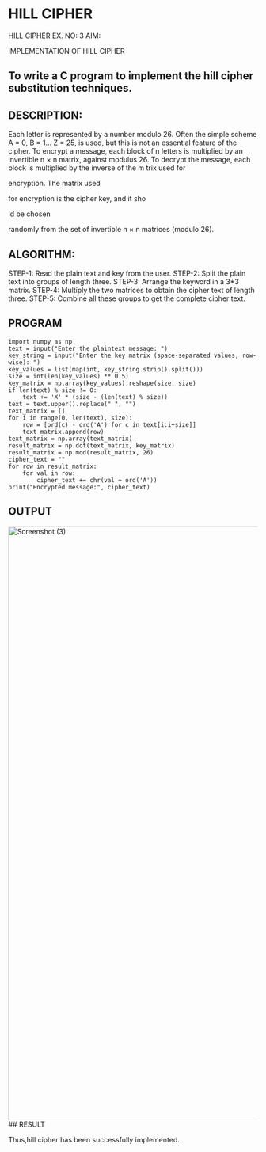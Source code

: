 # HILL CIPHER
HILL CIPHER
EX. NO: 3 AIM:
 

IMPLEMENTATION OF HILL CIPHER
 
## To write a C program to implement the hill cipher substitution techniques.

## DESCRIPTION:

Each letter is represented by a number modulo 26. Often the simple scheme A = 0, B
= 1... Z = 25, is used, but this is not an essential feature of the cipher. To encrypt a message, each block of n letters is  multiplied by an invertible n × n matrix, against modulus 26. To
decrypt the message, each block is multiplied by the inverse of the m trix used for
 
encryption. The matrix used
 
for encryption is the cipher key, and it sho
 
ld be chosen
 
randomly from the set of invertible n × n matrices (modulo 26).


## ALGORITHM:

STEP-1: Read the plain text and key from the user. STEP-2: Split the plain text into groups of length three. STEP-3: Arrange the keyword in a 3*3 matrix.
STEP-4: Multiply the two matrices to obtain the cipher text of length three.
STEP-5: Combine all these groups to get the complete cipher text.

## PROGRAM 
~~~
import numpy as np
text = input("Enter the plaintext message: ")
key_string = input("Enter the key matrix (space-separated values, row-wise): ")
key_values = list(map(int, key_string.strip().split()))
size = int(len(key_values) ** 0.5)
key_matrix = np.array(key_values).reshape(size, size)
if len(text) % size != 0:
    text += 'X' * (size - (len(text) % size))
text = text.upper().replace(" ", "")
text_matrix = []
for i in range(0, len(text), size):
    row = [ord(c) - ord('A') for c in text[i:i+size]]
    text_matrix.append(row)
text_matrix = np.array(text_matrix)
result_matrix = np.dot(text_matrix, key_matrix)
result_matrix = np.mod(result_matrix, 26)
cipher_text = ""
for row in result_matrix:
    for val in row:
        cipher_text += chr(val + ord('A'))
print("Encrypted message:", cipher_text)
~~~
## OUTPUT
<img width="1920" height="1200" alt="Screenshot (3)" src="https://github.com/user-attachments/assets/df85a5f4-fd78-48a6-8ea8-782af25c58ee" />
## RESULT

Thus,hill cipher has been successfully implemented.

